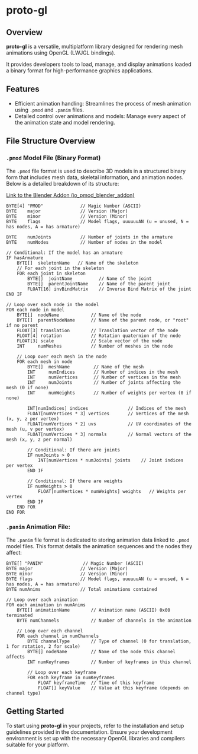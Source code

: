 # proto-gl

## Overview
**proto-gl** is a versatile, multiplatform library designed for rendering mesh animations using OpenGL (LWJGL bindings). 

It provides developers tools to load, manage, and display animations loaded a binary format for high-performance graphics applications.

## Features
- Efficient animation handling: Streamlines the process of mesh animation using `.pmod` and `.panim` files.
- Detailed control over animations and models: Manage every aspect of the animation state and model rendering.

## File Structure Overview

### `.pmod` Model File (Binary Format)
The `.pmod` file format is used to describe 3D models in a structured binary form that includes mesh data, skeletal information, and animation nodes. Below is a detailed breakdown of its structure:

[Link to the Blender Addon (io_pmod_blender_addon)](https://github.com/ModularMods/proto-gl/tree/main/io_pmod_blender_addon)

```plaintext
BYTE[4] "PMOD"              // Magic Number (ASCII)
BYTE    major               // Version (Major)
BYTE    minor               // Version (Minor)
BYTE    flags               // Model flags, uuuuuuAN (u = unused, N = has nodes, A = has armature)

BYTE    numJoints           // Number of joints in the armature
BYTE    numNodes            // Number of nodes in the model

// Conditional: If the model has an armature
IF hasArmature
    BYTE[]  skeletonName   // Name of the skeleton
    // For each joint in the skeleton
    FOR each joint in skeleton
        BYTE[]  jointName          // Name of the joint
        BYTE[]  parentJointName    // Name of the parent joint
        FLOAT[16] invBindMatrix    // Inverse Bind Matrix of the joint
END IF

// Loop over each node in the model
FOR each node in model
    BYTE[]  nodeName            // Name of the node
    BYTE[]  parentNodeName      // Name of the parent node, or "root" if no parent
    FLOAT[3] translation        // Translation vector of the node
    FLOAT[4] rotation           // Rotation quaternion of the node
    FLOAT[3] scale              // Scale vector of the node
    INT     numMeshes           // Number of meshes in the node

    // Loop over each mesh in the node
    FOR each mesh in node
        BYTE[]  meshName         // Name of the mesh
        INT     numIndices       // Number of indices in the mesh
        INT     numVertices      // Number of vertices in the mesh
        INT     numJoints        // Number of joints affecting the mesh (0 if none)
        INT     numWeights       // Number of weights per vertex (0 if none)

        INT[numIndices] indices               // Indices of the mesh
        FLOAT[numVertices * 3] vertices       // Vertices of the mesh (x, y, z per vertex)
        FLOAT[numVertices * 2] uvs            // UV coordinates of the mesh (u, v per vertex)
        FLOAT[numVertices * 3] normals        // Normal vectors of the mesh (x, y, z per normal)

        // Conditional: If there are joints
        IF numJoints > 0
            INT[numVertices * numJoints] joints    // Joint indices per vertex
        END IF

        // Conditional: If there are weights
        IF numWeights > 0
            FLOAT[numVertices * numWeights] weights   // Weights per vertex
        END IF
    END FOR
END FOR
```

### `.panim` Animation File:

The `.panim` file format is dedicated to storing animation data linked to `.pmod` model files. This format details the animation sequences and the nodes they affect:

```plaintext
BYTE[] "PANIM"               // Magic Number (ASCII)
BYTE major                  // Version (Major)
BYTE minor                  // Version (Minor)
BYTE flags                  // Model flags, uuuuuuAN (u = unused, N = has nodes, A = has armature)
BYTE numAnims               // Total animations contained

// Loop over each animation
FOR each animation in numAnims
    BYTE[] animationName        // Animation name (ASCII) 0x00 terminated
    BYTE numChannels            // Number of channels in the animation

    // Loop over each channel
    FOR each channel in numChannels
        BYTE channelType        // Type of channel (0 for translation, 1 for rotation, 2 for scale)
        BYTE[] nodeName         // Name of the node this channel affects
        INT numKeyframes        // Number of keyframes in this channel

        // Loop over each keyframe
        FOR each keyframe in numKeyframes
            FLOAT keyframeTime  // Time of this keyframe
            FLOAT[] keyValue    // Value at this keyframe (depends on channel type)
```

## Getting Started
To start using **proto-gl** in your projects, refer to the installation and setup guidelines provided in the documentation. Ensure your development environment is set up with the necessary OpenGL libraries and compilers suitable for your platform.
